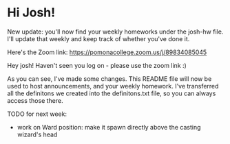 # Hi Josh! #

New update: you'll now find your weekly homeworks under the josh-hw file. I'll update that weekly and keep track of whether you've done it. 

Here's the Zoom link: https://pomonacollege.zoom.us/j/89834085045

Hey josh! Haven't seen you log on - please use the zoom link :)

As you can see, I've made some changes. This README file will now be used to host announcements, and your weekly homework. I've transferred all the definitons we created into the definitons.txt file, so you can always access those there. 

TODO for next week:
- work on Ward position: make it spawn directly above the casting wizard's head
